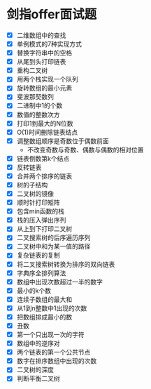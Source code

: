 # 剑指offer面试题
- [x] 二维数组中的查找
- [x] 单例模式的7种实现方式
- [x] 替换字符串中的空格
- [x] 从尾到头打印链表
- [x] 重构二叉树
- [x] 用两个栈实现一个队列
- [x] 旋转数组的最小元素
- [x] 斐波那契数列
- [x] 二进制中1的个数
- [x] 数值的整数次方
- [x] 打印1到最大的N位数
- [x] O(1)时间删除链表结点
- [x] 调整数组顺序是奇数位于偶数前面
    - 不改变奇数与奇数、偶数与偶数的相对位置
- [x] 链表倒数第k个结点
- [x] 反转链表
- [x] 合并两个排序的链表
- [x] 树的子结构
- [x] 二叉树的镜像
- [x] 顺时针打印矩阵
- [x] 包含min函数的栈
- [x] 栈的压入弹出序列
- [x] 从上到下打印二叉树
- [x] 二叉搜索树的后序遍历序列
- [x] 二叉树中和为某一值的路径
- [x] 复杂链表的复制
- [x] 将二叉搜索树转换为排序的双向链表
- [x] 字典序全排列算法
- [x] 数组中出现次数超过一半的数字
- [x] 最小的k个数
- [x] 连续子数组的最大和
- [x] 从1到n整数中1出现的次数
- [x] 把数组排成最小的数
- [x] 丑数
- [x] 第一个只出现一次的字符
- [x] 数组中的逆序对
- [x] 两个链表的第一个公共节点
- [x] 数字在排序数组中出现的次数
- [x] 二叉树的深度
- [x] 判断平衡二叉树